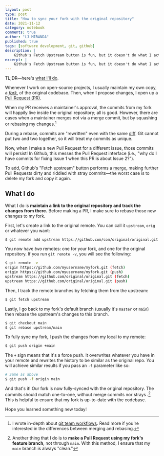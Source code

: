 ```yaml
---
layout: post
type: post
title: "How to sync your fork with the original repository"
date: 2021-11-12
category: notebook
comments: true
author: "LJ MIRANDA"
published: true
tags: [software development, git, github]
description: |
    Github's Fetch Upstream button is fun, but it doesn't do what I actually wanted to do&mdash;so here's how I do it.
excerpt: |
    Github's Fetch Upstream button is fun, but it doesn't do what I actually wanted to do&mdash;so here's how I do it.
---
```


TL;DR&mdash;here's [what I'll do](#what-i-do).


Whenever I work on open-source projects, I usually maintain my own copy, a
[*fork*](https://docs.github.com/en/get-started/quickstart/fork-a-repo), of the
original codebase. Then, when I propose changes, I open up a [Pull
Request
(PR)](https://docs.github.com/en/pull-requests/collaborating-with-pull-requests/proposing-changes-to-your-work-with-pull-requests/about-pull-requests).

When my PR receives a maintainer's approval, the commits from my fork will
happily live inside the original repository; all is good. However, there are
cases when a maintainer merges not via a merge commit, but by squashing or
rebasing my changes.[^1]

During a rebase, commits are "rewritten" even with the same
[diff](https://www.atlassian.com/git/tutorials/saving-changes/git-diff). Git
cannot put two and two together, so it will treat my commits as unique.

Now, when I make a new Pull Request for a different issue, those commits
will persist! In Github, this messes the Pull Request interface (i.e.,
"why do I have commits for fixing Issue 1 when this PR is about Issue 2?").

To add, Github's "Fetch upstream" button performs a
[merge](https://www.atlassian.com/git/tutorials/using-branches/git-merge),
making further Pull Requests dirty and riddled with stray commits&mdash;the
worst case is to delete my fork and copy it again.


## What I do

What I do is **maintain a link to the original repository and track the changes
from there.** Before making a PR, I make sure to rebase those new changes to my
fork. 

First, let's create a link to the original remote. You can call it
`upstream`, `orig` or whatever you want:

```sh
$ git remote add upstream https://github.com/com/original/original.git
```

You now have *two* remotes: one for your fork, and one for the original
repository. If you run `git remote -v`, you will see the following:

```sh
$ git remote -v
origin https://github.com/myusername/myfork.git (fetch)
origin https://github.com/myusername/myfork.git (push)
upstream https://github.com/original/original.git (fetch)
upstream https://github.com/original/original.git (push)
```

Then, I track the remote branches by fetching them from the upstream:

```sh
$ git fetch upstream
```

Lastly, I go back to my fork's default branch (usually it's `master` or
`main`) then rebase the upstream's changes to this branch.

```sh
$ git checkout main
$ git rebase upstream/main
```

To fully sync my fork, I push the changes from my local to my remote:  

```sh
$ git push origin +main
```

The `+` sign means that it's a force push. It overwrites whatever you have in
your remote and rewrites the history to be similar as the original repo. You
will achieve similar results if you pass an `-f` parameter like so: 

```sh
# Same as above
$ git push -f origin main
```

And that's it! Our fork is now fully-synced with the original repository. The
commits should match one-to-one, without merge commits nor strays .[^2] This is
helpful to ensure that my fork is up-to-date with the codebase. 

Hope you learned something new today!



[^1]: 

    I wrote in-depth about [git team
    workflows](/notebook/2018/10/25/git-workflow/). Read more if you're
    interested in the differences between merging and rebasing.

[^2]:

    Another thing that I do is to **make a Pull Request using my fork's feature
    branch**, not through `main`. With this method, I ensure that my `main`
    branch is always "clean."
